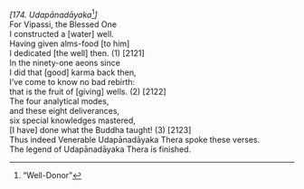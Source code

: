 *\[174. Udapānadāyaka*[^1]*\]*  
For Vipassi, the Blessed One  
I constructed a \[water\] well.  
Having given alms-food \[to him\]  
I dedicated \[the well\] then. (1) \[2121\]  
In the ninety-one aeons since  
I did that \[good\] karma back then,  
I’ve come to know no bad rebirth:  
that is the fruit of \[giving\] wells. (2) \[2122\]  
The four analytical modes,  
and these eight deliverances,  
six special knowledges mastered,  
\[I have\] done what the Buddha taught! (3) \[2123\]  
Thus indeed Venerable Udapānadāyaka Thera spoke these verses.  
The legend of Udapānadāyaka Thera is finished.  
[^1]: “Well-Donor”
